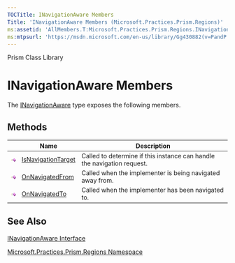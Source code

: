 ```yaml
---
TOCTitle: INavigationAware Members
Title: 'INavigationAware Members (Microsoft.Practices.Prism.Regions)'
ms:assetid: 'AllMembers.T:Microsoft.Practices.Prism.Regions.INavigationAware'
ms:mtpsurl: 'https://msdn.microsoft.com/en-us/library/Gg430882(v=PandP.50)'
---
```


Prism Class Library

INavigationAware Members
========================

The [INavigationAware](https://msdn.microsoft.com/library/microsoft.practices.prism.regions.inavigationaware) type exposes the following members.

Methods
-------

<span id="methodTableToggle"></span>
<table>

<thead>
<tr class="header">
<th> </th>
<th>Name</th>
<th>Description</th>
</tr>
</thead>
<tbody>
<tr class="odd">
<td><img src="images/public-method.gif" title="Public method" /></td>
<td><a href="https://msdn.microsoft.com/library/microsoft.practices.prism.regions.inavigationaware.isnavigationtarget(microsoft.practices.prism.regions.navigationcontext)">IsNavigationTarget</a></td>
<td><div class="summary">
Called to determine if this instance can handle the navigation request.
</div></td>
</tr>
<tr class="even">
<td><img src="images/public-method.gif" title="Public method" /></td>
<td><a href="https://msdn.microsoft.com/library/microsoft.practices.prism.regions.inavigationaware.onnavigatedfrom(microsoft.practices.prism.regions.navigationcontext)">OnNavigatedFrom</a></td>
<td><div class="summary">
Called when the implementer is being navigated away from.
</div></td>
</tr>
<tr class="odd">
<td><img src="images/public-method.gif" title="Public method" /></td>
<td><a href="https://msdn.microsoft.com/library/microsoft.practices.prism.regions.inavigationaware.onnavigatedto(microsoft.practices.prism.regions.navigationcontext)">OnNavigatedTo</a></td>
<td><div class="summary">
Called when the implementer has been navigated to.
</div></td>
</tr>
</tbody>
</table>

See Also
--------


[INavigationAware Interface](https://msdn.microsoft.com/library/microsoft.practices.prism.regions.inavigationaware)

[Microsoft.Practices.Prism.Regions Namespace](https://msdn.microsoft.com/library/microsoft.practices.prism.regions)
